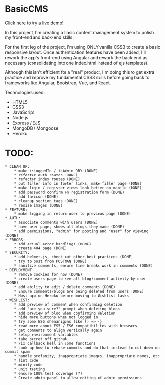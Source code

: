 # BasicCMS

[Click here to try a live demo!](https://basic-cms-by-nicholas-ewing.herokuapp.com)

In this project, I'm creating a basic content management system to polish my front-end and back-end skills.

For the first leg of the project, I'm using ONLY vanilla CSS3 to create a basic responsive layout. Once authentication features have been added, I'll rework the app's front-end using Angular and rework the back-end as necessary (consolidating into one index.html instead of ejs templates).

Although this isn't efficient for a "real" product, I'm doing this to get extra practice and improve my fundamental CSS3 skills before going back to frameworks like Angular, Bootstrap, Vue, and React.

Technologies used:
* HTML5
* CSS3
* JavaScript
* Node.js
* Express / EJS
* MongoDB / Mongoose
* Heroku

# TODO:
	* CLEAN UP:
		* make isLoggedIn / isAdmin DRY (DONE)
		* refactor auth routes (DONE)
		* refactor index routes (DONE)
		* put filler info in footer links, make filler page (DONE)
		* make login / register views look better on mobile (DONE)
		* add password confirm on registration form (DONE)
		* add favicon (DONE)
		* cleanup section tags (DONE)
		* resize images (DONE)
	* FEATURE:
		* make logging in return user to previous page (DONE)
	* AUTH:
		* associate comments with users (DONE)
		* have user page, shows all blogs they made (DONE)
		* add permissions, "admin" for posting and "user" for viewing (DONE)
	* ERRORS:
		* add actual error handling! (DONE)
		* create 404 page (DONE)
	* SECURITY:
		* add helmet.js, check out other best practices (DONE)
		* try to post from POSTMAN (DONE)
		* sanitize comments, ensure line breaks work in comments (DONE)
	* DEPLOYMENT:
		* remove cookies for now (DONE)
		* create users page to see all blog/comment activity by user (DONE)
		* add ability to edit / delete comments (DONE)
		* Ensure comments/blogs are being deleted from users (DONE)
		* Host app on Heroku before moving to Wishlist tasks
	* WISHLIST:
		* add preview of comment when confirming deletion
		* add "are you sure?" prompt when deleting blogs
		* add preview of blog when confirming deletion
		* hide more buttons when not logged in
		* try some ES6 shenanigans like () => {}
		* read more about ES5 / ES6 compatibilites with browsers 
		* get comments to align vertically again
		* setup environment variables
		* take secret off github
		* Fix callback hell in some functions
		* Look up how to rebase commits and do that instead to cut down on commit spam
		* handle profanity, inappropriate images, inappropriate names, etc
		* lint code
		* minify code
		* unit testing
		* ensure 100% test coverage (?)
		* Create admin panel to allow editing of admin permissions